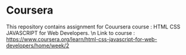 # Coursera

This repository contains assignment for Couursera course : HTML CSS JAVASCRIPT for Web Developers. \n
Link to course : https://www.coursera.org/learn/html-css-javascript-for-web-developers/home/week/2
